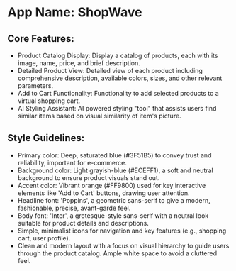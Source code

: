 # **App Name**: ShopWave

## Core Features:

- Product Catalog Display: Display a catalog of products, each with its image, name, price, and brief description.
- Detailed Product View: Detailed view of each product including comprehensive description, available colors, sizes, and other relevant parameters.
- Add to Cart Functionality: Functionality to add selected products to a virtual shopping cart.
- AI Styling Assistant: AI powered styling "tool" that assists users find similar items based on visual similarity of item's picture. 

## Style Guidelines:

- Primary color: Deep, saturated blue (#3F51B5) to convey trust and reliability, important for e-commerce.
- Background color: Light grayish-blue (#ECEFF1), a soft and neutral background to ensure product visuals stand out.
- Accent color: Vibrant orange (#FF9800) used for key interactive elements like 'Add to Cart' buttons, drawing user attention.
- Headline font: 'Poppins', a geometric sans-serif to give a modern, fashionable, precise, avant-garde feel.
- Body font: 'Inter', a grotesque-style sans-serif with a neutral look suitable for product details and descriptions.
- Simple, minimalist icons for navigation and key features (e.g., shopping cart, user profile).
- Clean and modern layout with a focus on visual hierarchy to guide users through the product catalog. Ample white space to avoid a cluttered feel.